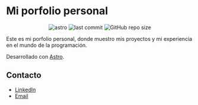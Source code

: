 # Mi porfolio personal

<div align="center">

![astro](https://img.shields.io/badge/Astro-BC52EE?style=for-the-badge&logo=astro&logoColor=FDFDFE)
![last commit](https://img.shields.io/github/last-commit/DarioRv/porfolio-astro?style=for-the-badge)
![GitHub repo size](https://img.shields.io/github/repo-size/DarioRv/porfolio-astro?style=for-the-badge)

</div>

Este es mi porfolio personal, donde muestro mis proyectos y mi experiencia en el mundo de la programación.

Desarrollado con [Astro](https://astro.build/).

## Contacto

- [LinkedIn](https://www.linkedin.com/in/dariovidal9)
- [Email](mailto:dariorvidal.27@gmail.com)
